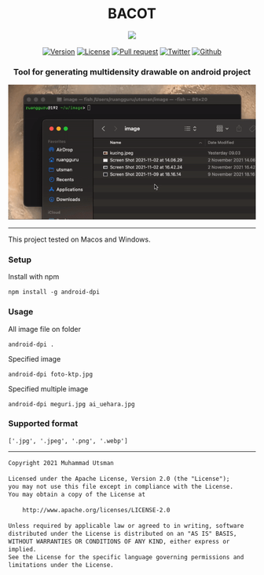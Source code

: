<h1 align="center">
  BACOT
</h1>

<p align="center">
  <img src="https://images.unsplash.com/photo-1553531540-d99596614a82?ixlib=rb-1.2.1&ixid=MnwxMjA3fDB8MHxwaG90by1wYWdlfHx8fGVufDB8fHx8&auto=format&fit=crop&w=870&q=80"/>
</p>

<p align="center">
  <a href="https://www.npmjs.com/package/android-dpi"><img alt="Version" src="https://img.shields.io/npm/v/android-dpi"></a>
  <a href="LICENSE"><img alt="License" src="https://img.shields.io/badge/License-Apache%202.0-blue.svg"></a>
  <a href="https://github.com/utsmannn/bacot/pulls"><img alt="Pull request" src="https://img.shields.io/badge/PRs-welcome-brightgreen.svg?style=flat"></a>
  <a href="https://twitter.com/utsmannn"><img alt="Twitter" src="https://img.shields.io/twitter/follow/utsmannn"></a>
  <a href="https://github.com/utsmannn"><img alt="Github" src="https://img.shields.io/github/followers/utsmannn?label=follow&style=social"></a>
  <h3 align="center">Tool for generating multidensity drawable on android project</h3>
</p>

<p align="center">
  <img src="bacot.gif"/>
</p>

---

This project tested on Macos and Windows.

### Setup
Install with npm
```
npm install -g android-dpi
```

### Usage 
All image file on folder
```
android-dpi .
```

Specified image
```
android-dpi foto-ktp.jpg
```

Specified multiple image
```
android-dpi meguri.jpg ai_uehara.jpg
```

### Supported format
```
['.jpg', '.jpeg', '.png', '.webp']
```

---

```
Copyright 2021 Muhammad Utsman

Licensed under the Apache License, Version 2.0 (the "License");
you may not use this file except in compliance with the License.
You may obtain a copy of the License at

    http://www.apache.org/licenses/LICENSE-2.0

Unless required by applicable law or agreed to in writing, software
distributed under the License is distributed on an "AS IS" BASIS,
WITHOUT WARRANTIES OR CONDITIONS OF ANY KIND, either express or implied.
See the License for the specific language governing permissions and
limitations under the License.
```

